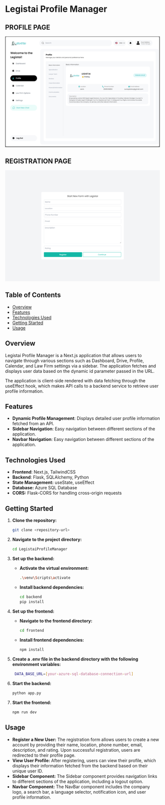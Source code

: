 # Legistai Profile Manager


## PROFILE PAGE

<p align="center">
  <img src="frontend/public/profile.png" alt="Home Page" width="750">
</p>

## REGISTRATION PAGE

<p align="center">
  <img src="frontend/public/registrationpage.png" alt="Home Page" width="750">
</p>

## Table of Contents

- [Overview](#overview)
- [Features](#features)
- [Technologies Used](#technologies-used)
- [Getting Started](#getting-started)
- [Usage](#usage)

## Overview

Legistai Profile Manager is a Next.js application that allows users to navigate through various sections such as Dashboard, Drive, Profile, Calendar, and Law Firm settings via a sidebar. The application fetches and displays user data based on the dynamic id parameter passed in the URL.

The application is client-side rendered with data fetching through the useEffect hook, which makes API calls to a backend service to retrieve user profile information.

## Features

- **Dynamic Profile Management**: Displays detailed user profile information fetched from an API.
- **Sidebar Navigation**: Easy navigation between different sections of the application.
- **Navbar Navigation**: Easy navigation between different sections of the application.


## Technologies Used

- **Frontend**: Next.js, TailwindCSS
- **Backend**: Flask, SQLAlchemy, Python
- **State Management:** useState, useEffect
- **Database:** Azure SQL Database
- **CORS:** Flask-CORS for handling cross-origin requests

## Getting Started

1. **Clone the repository:**
   ```sh
   git clone <repository-url>
   ```

2. **Navigate to the project directory:**
   ```sh
   cd LegistaiProfileManager
   ```

3. **Set up the backend:**
   - **Activate the virtual environment:**
     ```sh
     .\venv\Scripts\activate
     ```
   - **Install backend dependencies:**
     ```sh
     cd backend
     pip install
     ```

4. **Set up the frontend:**
   - **Navigate to the frontend directory:**
     ```sh
     cd frontend
     ```
   - **Install frontend dependencies:**
     ```sh
     npm install
     ```
5. **Create a .env file in the backend directory with the following environment variables:**
   ```sh
    DATA_BASE_URL=[your-azure-sql-database-connection-url]

6. **Start the backend:**
   ```sh
   python app.py
   ```

7. **Start the frontend:**
   ```sh
   npm run dev
   ```


## Usage

- **Register a New User:** The registration form allows users to create a new account by providing their name, location, phone number, email, description, and rating. Upon successful registration, users are redirected to their profile page.
- **View User Profile:** After registering, users can view their profile, which displays their information fetched from the backend based on their unique user ID.
- **Sidebar Component:** The Sidebar component provides navigation links to different sections of the application, including a logout option.
- **Navbar Component:** The NavBar component includes the company logo, a search bar, a language selector, notification icon, and user profile information.